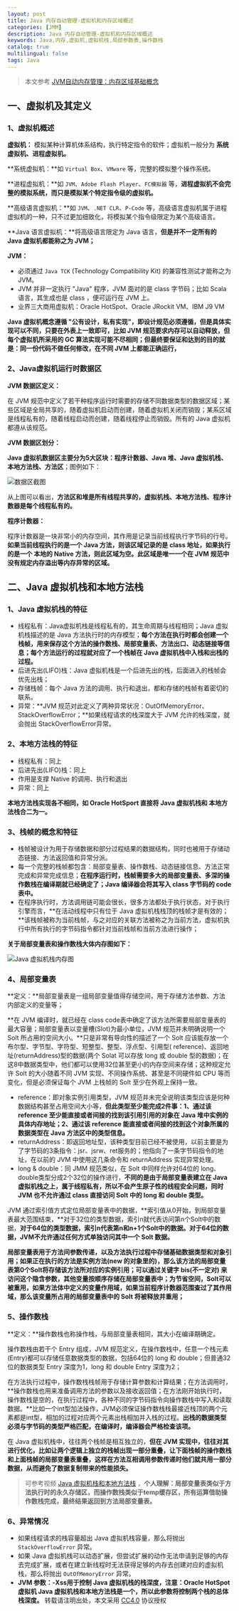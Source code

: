 ```yaml
---
layout: post
title: Java 内存自动管理-虚拟机和内存区域概述
categories: [JMM]
description: Java 内存自动管理-虚拟机和内存区域概述
keywords: Java,内存,虚拟机,虚拟机栈,局部参数表,操作数栈
catalog: true
multilingual: false
tags: Java
---
```


> 本文参考 [JVM自动内存管理：内存区域基础概念](http://www.jikexueyuan.com/course/1793_1.html?ss=2)

## 一、虚拟机及其定义

### 1、虚拟机概述

**虚拟机：** 模拟某种计算机体系结构，执行特定指令的软件；虚拟机一般分为 **系统虚拟机、进程虚拟机。**

**系统虚拟机：**如 `Virtual Box`、`VMware` 等，完整的模拟整个操作系统。

**进程虚拟机：**如 `JVM`、`Adobe Flash Player`、`FC模拟器` 等，**进程虚拟机不会完整的模拟系统，而只是模拟某个特定指令级的虚拟机。**

**高级语言虚拟机：**如 `JVM`、`.NET CLR`、`P-Code` 等，高级语言虚拟机属于进程虚拟机的一种，只不过更加细致化，将模拟某个指令级限定为某个高级语言。

<!--more-->

**Java 语言虚拟机：**将高级语言限定为 Java 语言，**但是并不一定所有的 Java 虚拟机都能称之为 JVM；**

**JVM：**

- 必须通过 `Java TCK` (Technology Compatibility Kit) 的兼容性测试才能称之为 JVM。
- JVM 并非一定执行 "Java" 程序，JVM 面对的是 class 字节码；比如 Scala 语言，其生成也是 class ，便可运行在 JVM 上。
- 业界三大商用虚拟机：Oracle HotSpot、Oracle JRockit VM、IBM J9 VM

**Java 虚拟机概念遵循 "公有设计，私有实现"，即设计规范必须遵循，但是具体实现可以不同，只要在外表上一致即可，比如 JVM 规范要求内存可以自动释放，但每个虚拟机所采用的 GC 算法实现可能不尽相同；但最终要保证和达到的目的就是：同一份代码不做任何修改，在不同 JVM 上都能正确运行，**

### 2、Java虚拟机运行时数据区

**JVM 数据区定义：**

在 JVM 规范中定义了若干种程序运行时需要的存储不同数据类型的数据区域；某些区域是全局共享的，随着虚拟机启动而创建，随着虚拟机关闭而销毁；某系区域是线程私有的，随着线程启动而创建，随着线程停止而销毁。所有的 Java 虚拟机都遵从该规范。


**JVM 数据区划分：**

**Java 虚拟机数据区主要分为5大区块：程序计数器、Java 堆、Java 虚拟机栈、本地方法栈、方法区**；图例如下：

![数据区截图](https://oss.link/markdown/hexo_java_VM_data_area.png)

从上图可以看出，**方法区和堆是所有线程共享的，虚拟机栈、本地方法栈、程序计数器是每个线程私有的。**

**程序计数器：**

程序计数器是一块非常小的内存空间，其作用是记录当前线程执行字节码的行号。**如果当前线程执行的是一个 Java 方法，则该区域记录的是 class 地址，如果执行的是一个 本地的 Native 方法，则此区域为空。此区域是唯一一个在 JVM 规范中没有规定内存溢出等内存异常的区域。**

## 二、Java 虚拟机栈和本地方法栈

### 1、Java 虚拟机栈的特征

- 线程私有：Java虚拟机栈是线程私有的，其生命周期与线程相同；Java 虚拟机栈描述的是 Java 方法执行时的内存模型；**每个方法在执行时都会创建一个栈帧，用来保存这个方法的操作数栈、局部变量表、方法出口、动态链接等信息；每个方法运行的过程就对应了一个栈帧在 Java 虚拟机栈中入栈和出栈的过程。**
- 后进先出(LIFO)栈：Java 虚拟机栈是一个后进先出的栈，后面进入的栈帧会优先出栈；
- 存储栈帧：每个 Java 方法的调用、执行和退出，都和存储的栈帧有着密切的联系。
- 异常：**JVM 规范对此定义了两种异常状况：OutOfMemoryError、StackOverflowError；**如果线程请求的栈深度大于 JVM 允许的栈深度，就会抛出 StackOverflowError异常。

### 2、本地方法栈的特征

- 线程私有：同上
- 后进先出(LIFO)栈：同上
- 作用是支撑 Native 的调用、执行和退出
- 异常：同上

**本地方法栈实现各不相同，如 Oracle HotSport 直接将 Java 虚拟机栈和 本地方法栈合二为一。**


### 3、栈帧的概念和特征

- 栈帧被设计为用于存储数据和部分过程结果的数据结构，同时也被用于存储动态链接、方法返回值和异常分派。
- 每一个完整的栈帧都包含：局部变量表、操作数栈、动态链接信息、方法正常完成和异常完成信息；**在程序运行时，栈帧需要多大的局部变量表、多深的操作数栈在编译期就已经确定了；Java 编译器会将其写入 class 字节码的 code 表中。**
- 在程序执行时，方法调用链可能会很长，很多方法都处于执行状态，对于执行引擎而言，**在活动线程中只有位于 Java 虚拟机栈栈顶的栈帧才是有效的；**该栈帧被称为当前栈帧，与之对应的关联方法被称之为当前方法，虚拟机执行中所有执行的字节码指令都针对当前栈帧和当前方法进行操作；

**关于局部变量表和操作数栈大体内存图如下：**

![Java 虚拟机栈内存图](https://oss.link/markdown/hexo_java_jmm_jvm_stack.png)

### 4、局部变量表

**定义：**局部变量表是一组局部变量值得存储空间，用于存储方法参数、方法内部定义的变量等；

**在 JVM 编译时，就已经在 class code表中确定了该方法所需要局部变量表的最大容量；局部变量表以变量槽(Slot)为最小单位，JVM 规范并未明确说明一个 Solt 所占用的空间大小。**只是非常有导向性的描述了一个 Solt 应该能存放一个布尔型、字节型、字符型、短整型、整型、浮点型、引用型(
reference)、返回地址(returnAddress)型的数据(两个 Solat 可以存放 long 或 double 型的数据)；在这8中数据类型中，他们都可以使用32位甚至更小的内存空间来存储；这种规定允许 Solt 的大小随着不同 JVM 实现、不同操作系统、甚至是不同硬件如 CPU 等而变化，但是必须保证每个 JVM 上栈帧的 Solt 至少在外观上保持一致。

- reference：即对象实例引用类型，JVM 规范并未完全说明该类型应该是何种数据结构甚至占用空间大小等，**但此类型至少能完成2件事：1、通过该 reference 至少能直接或者间接的找到该引用引用的对象在 Java 堆中实例的具体内存地址；2、通过该 reference 能直接或者间接的找到这个对象所属的数据类型在 Java 方法区中的类型信息。**
- returnAddress：即返回地址型，该种类型目前已经不被使用，以前主要是为了字节码的3条指令：jsr、jsrw、ret服务的；他指向了一条字节码指令的地址，在以前的 JVM 中使用这几条命令和 returnAddress 实现异常处理。
- long & double：同 JMM 规范类似，在 Solt 中同样允许对64位的 long、double类型分成2个32位的操作进行，**不同的是由于局部变量表建立在 Java 虚拟机栈之上，属于线程私有，所以不会产生原子性的线程安全问题，同时 JVM 也不允许通过 class 直接访问 Solt 中的 long 和 double 类型。**

JVM 通过索引值方式定位局部变量表中的数据，**索引值从0开始，到局部变量表最大范围结束，**对于32位的类型数据，索引n就代表访问第n个Solt中的数据，**对于64位的类型数据，索引n代表第n和n+1个Solt中的数据。对于64位的数据，JVM不允许通过任何方式单独访问其中一个 Solt 数据。**

**局部变量表用于方法间参数传递，以及方法执行过程中存储基础数据类型和对象引用；如果正在执行的方法是实例方法(new 的对象里的)，那么该方法的局部变量表第0个Solt将存储该方法所对应的实例引用；可以通过关键字 bis(不一定对) 来访问这个隐含参数，其他变量按顺序存储在局部变量表中；为节省空间，Solt可以被重用，如果方法体中定义的变量作用域，如果当前程序计数器范围查过了其作用域，那么该变量所占用的局部变量表中的 Solt 将被释放并重用；**

### 5、操作数栈

**定义：**操作数栈也称操作栈，与局部变量表相同，其大小在编译期确定。

操作数栈由若干个 Entry 组成，JVM 规范定义，在操作数栈中，任意一个栈元素(Entry)都可以存储任意数据类型的数据，包括64位的 long 和 double；但普通32位的数据类型 Entry 深度为1，long 和 double Entry 深度为2；

在方法执行过程中，操作数栈栈帧用于存储计算参数和计算结果；在方法调用时，**操作数栈也用来准备调用方法的参数以及接收返回值；在方法刚开始执行时，操作数栈是空的，在执行过程中，各种不同的字节码指令向操作数栈中写入和读取数据。**比如一个int型加法操作，JVM必须保证操作数栈栈最接近栈顶的两个元素都是int型，相加的过程对应两个元素出栈相加并入栈的过程。**出栈的数据类型必须与字节码的类型严格匹配，在编译时，编译器会严格检查该项。**

在 Java 虚拟机栈中，往往两个栈帧是相互独立的，**但在 JVM 实现中，往往对其进行优化，比如让两个逻辑上独立的栈帧出现一部分重叠，让下面栈帧的操作数栈和上面栈帧的局部变量表重叠，这样在方法互相调用参数传递时他们就共用一部分数据，从而避免了数据复制带来的性能损失。**

> 可参考视频 [Java 虚拟机栈和本地方法栈](http://www.jikexueyuan.com/course/1793_2.html?ss=2) ，**个人理解：局部变量表类似于方法执行时的永久存储区，而操作数栈类似于temp缓存区，所有运算借助操作数栈完成，最终结果返回到方法局部变量表。**

### 6、异常情况

- 如果线程请求的栈容量超出 Java 虚拟机栈容量，那么将抛出 `StackOverflowError` 异常。
- 如果 Java 虚拟机栈可以动态扩展，但尝试扩展的动作无法申请到足够的内存去完成扩展，或者在建立新线程时无法获得足够的内存去创建对应的虚拟机栈，那么将抛出 `OutOfMemoryError` 异常。
- **JVM 参数：-Xss用于控制 Java 虚拟机栈的栈深度，注意：Oracle HotSpot 虚拟机 Java 虚拟机栈和本地方法栈是一个，所以此参数将控制两个栈的总体栈深度。**
转载请注明出处，本文采用 [CC4.0](http://creativecommons.org/licenses/by-nc-nd/4.0/) 协议授权

